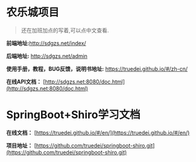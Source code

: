 # 农乐城项目

> 还在加班加点的写着,可以点中文查看.


**前端地址:**<a href="http://sdgzs.net/index/"  target="_blank">http://sdgzs.net/index/</a>



**后端地址:**
          <a href="http://sdgzs.net/admin"  target="_blank">http://sdgzs.net/admin</a>


**使用手册，教程，BUG反馈，说明书地址:** <a href="https://truedei.github.io/#/zh-cn/"  target="_blank">https://truedei.github.io/#/zh-cn/</a>


**在线API文档：**
[http://sdgzs.net:8080/doc.html](http://sdgzs.net:8080/doc.html)


# SpringBoot+Shiro学习文档


**在线文档：**
[https://truedei.github.io/#/en/](https://truedei.github.io/#/en/)



**项目地址：**
[https://github.com/truedei/springboot-shiro.git](https://github.com/truedei/springboot-shiro.git)
